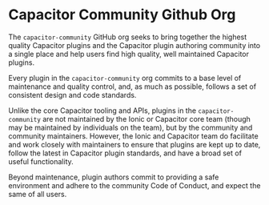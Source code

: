 # Capacitor Community Github Org

The `capacitor-community` GitHub org seeks to bring together the highest quality Capacitor plugins and the Capacitor plugin authoring community into a single place and help users find high quality, well maintained Capacitor plugins.

Every plugin in the `capacitor-community` org commits to a base level of maintenance and quality control, and, as much as possible, follows a set of consistent design and code standards.

Unlike the core Capacitor tooling and APIs, plugins in the `capacitor-community` are not maintained by the Ionic or Capacitor core team (though may be maintained by individuals on the team), but by the community and community maintainers. However, the Ionic and Capacitor team do facilitate and work closely with maintainers to ensure that plugins are kept up to date, follow the latest in Capacitor plugin standards, and have a broad set of useful functionality.

Beyond maintenance, plugin authors commit to providing a safe environment and adhere to the community Code of Conduct, and expect the same of all users.
